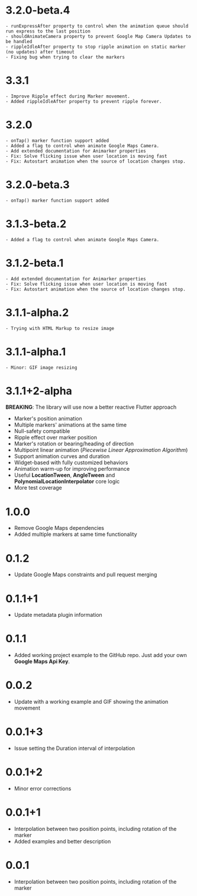 # 3.2.0-beta.4
    - runExpressAfter property to control when the animation queue should run express to the last position
    - shouldAnimateCamera property to prevent Google Map Camera Updates to be handled
    - rippleIdleAfter property to stop ripple animation on static marker (no updates) after timeout
    - Fixing bug when trying to clear the markers

# 3.3.1
    - Improve Ripple effect during Marker movement.
    - Added rippleIdleAfter property to prevent ripple forever.

# 3.2.0
    - onTap() marker function support added
    - Added a flag to control when animate Google Maps Camera.
    - Add extended documentation for Animarker properties
    - Fix: Solve flicking issue when user location is moving fast
    - Fix: Autostart animation when the source of location changes stop.

# 3.2.0-beta.3
    - onTap() marker function support added

# 3.1.3-beta.2
    - Added a flag to control when animate Google Maps Camera.

# 3.1.2-beta.1
    - Add extended documentation for Animarker properties
    - Fix: Solve flicking issue when user location is moving fast
    - Fix: Autostart animation when the source of location changes stop.

# 3.1.1-alpha.2
    - Trying with HTML Markup to resize image

# 3.1.1-alpha.1
    - Minor: GIF image resizing

# 3.1.1+2-alpha

**BREAKING**: The library will use now a better reactive Flutter approach
 - Marker's position animation
 - Multiple markers' animations at the same time
 - Null-safety compatible
 - Ripple effect over marker position
 - Marker's rotation or bearing/heading of direction
 - Multipoint linear animation (*Piecewise Linear Approximation Algorithm*)
 - Support animation curves and duration
 - Widget-based with fully customized behaviors
 - Animation warm-up for improving performance
 - Useful **LocationTween**, **AngleTween** and **PolynomialLocationInterpolator** core logic
 - More test coverage

# 1.0.0

- Remove Google Maps dependencies
- Added multiple markers at same time functionality

# 0.1.2

- Update Google Maps constraints and pull request merging

# 0.1.1+1

- Update metadata plugin information

# 0.1.1

- Added working project example to the GitHub repo. Just add your own **Google Maps Api Key**.

# 0.0.2

- Update with a working example and GIF showing the animation movement

# 0.0.1+3

- Issue setting the Duration interval of interpolation

# 0.0.1+2

- Minor error corrections

# 0.0.1+1

- Interpolation between two position points, including rotation of the marker
- Added examples and better description

# 0.0.1

- Interpolation between two position points, including rotation of the marker

















